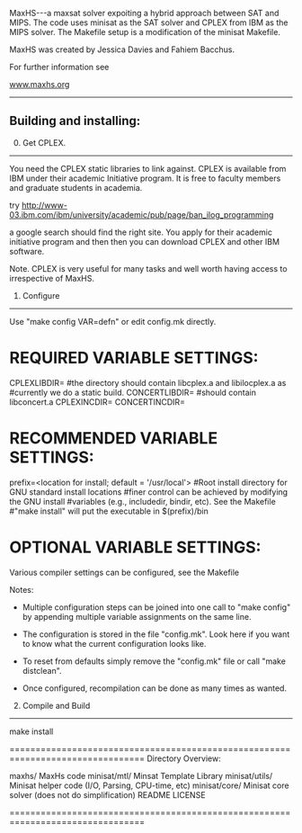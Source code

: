 MaxHS---a maxsat solver expoiting a hybrid approach between SAT and
MIPS. The code uses minisat as the SAT solver and CPLEX from IBM as
the MIPS solver. The Makefile setup is a modification of the minisat
Makefile. 

MaxHS was created by Jessica Davies and Fahiem Bacchus.

For further information see

www.maxhs.org

---------------------------------------------------------------------

Building and installing:
-----------------------
0) Get CPLEX. 
-------------
   You need the CPLEX static libraries to link against. CPLEX is
   available from IBM under their academic Initiative program. It is
   free to faculty members and graduate students in academia. 

   try 
   http://www-03.ibm.com/ibm/university/academic/pub/page/ban_ilog_programming

   a google search should find the right site.
   You apply for their academic initiative program and then then you
   can download CPLEX and other IBM software. 

   Note. CPLEX is very useful for many tasks and well worth having
   access to irrespective of MaxHS. 


1) Configure
------------
Use "make config VAR=defn" or edit config.mk directly. 

REQUIRED VARIABLE SETTINGS:
===========================

CPLEXLIBDIR=<path to CPLEX library>
   #the directory should contain libcplex.a and libilocplex.a as
   #currently we do a static build.
CONCERTLIBDIR=<path to concert library>
   #should contain libconcert.a
CPLEXINCDIR=<path to CPLEX headers>
CONCERTINCDIR=<path to CONCERT headers>

RECOMMENDED VARIABLE SETTINGS:
==============================

prefix=<location for install; default = '/usr/local'>
  #Root install directory for GNU standard install locations 
  #finer control can be achieved by modifying the GNU install
  #variables (e.g., includedir, bindir, etc). See the Makefile
  #"make install" will put the executable in $(prefix)/bin


OPTIONAL VARIABLE SETTINGS:
==========================

Various compiler settings can be configured, see the Makefile

Notes:

- Multiple configuration steps can be joined into one call to "make
  config" by appending multiple variable assignments on the same line.

- The configuration is stored in the file "config.mk". Look here if
  you want to know what the current configuration looks like.

- To reset from defaults simply remove the "config.mk" file or call
  "make distclean".

- Once configured, recompilation can be done as many times as wanted. 

2) Compile and Build 
-----------

make install

================================================================================
Directory Overview:

maxhs/                  MaxHs code
minisat/mtl/            Minsat  Template Library
minisat/utils/          Minisat helper code (I/O, Parsing, CPU-time, etc)
minisat/core/           Minisat core solver (does not do simplification)
README
LICENSE

================================================================================

